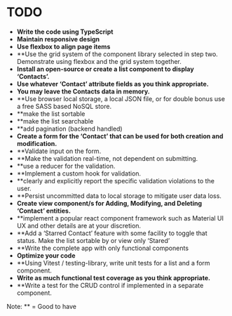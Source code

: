# TODO

- **Write the code using TypeScript**
- **Maintain responsive design**
- **Use flexbox to align page items**
- \*\*Use the grid system of the component library selected in step two. Demonstrate using flexbox and the grid system together.
- **Install an open-source or create a list component to display ‘Contacts’.**
- **Use whatever ‘Contact’ attribute fields as you think appropriate.**
- **You may leave the Contacts data in memory.**
- \*\*Use browser local storage, a local JSON file, or for double bonus use a free SASS based NoSQL store.
- \*\*make the list sortable
- \*\*make the list searchable
- \*\*add pagination (backend handled)
- **Create a form for the ‘Contact’ that can be used for both creation and modification.**
- \*\*Validate input on the form.
- \*\*Make the validation real-time, not dependent on submitting.
- \*\*use a reducer for the validation.
- \*\*Implement a custom hook for validation.
- \*\*clearly and explicitly report the specific validation violations to the user.
- \*\*Persist uncommitted data to local storage to mitigate user data loss.
- **Create view component/s for Adding, Modifying, and Deleting ‘Contact’ entities.**
- \*\*implement a popular react component framework such as Material UI UX and other details are at your discretion.
- \*\*Add a ‘Starred Contact’ feature with some facility to toggle that status. Make the list sortable by or view only ‘Stared’
- \*\*Write the complete app with only functional components
- **Optimize your code**
- \*\*Using Vitest / testing-library, write unit tests for a list and a form component.
- **Write as much functional test coverage as you think appropriate.**
- \*\*Write a test for the CRUD control if implemented in a separate component.

Note: \*\* = Good to have
